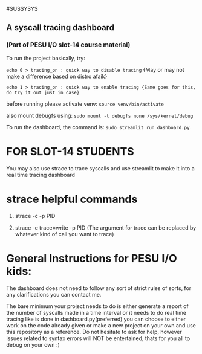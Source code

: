 #SUSSYSYS
## A syscall tracing dashboard
### (Part of PESU I/O slot-14 course material)


To run the project basically, try: 

`echo 0 > tracing_on : quick way to disable tracing`
{May or may not make a difference based on distro afaik} 

`echo 1 > tracing_on : quick way to enable tracing {Same goes for this, do try it out just in case}`

before running please activate venv: 
`source venv/bin/activate` 

also mount debugfs using:
`sudo mount -t debugfs none /sys/kernel/debug` 

To run the dashboard, the command is: 
`sudo streamlit run dashboard.py` 

# FOR SLOT-14 STUDENTS
You may also use strace to trace syscalls and use streamlit to make it into a real time tracing dashboard


# strace helpful commands
1. strace -c -p PID 

2. strace -e trace=write -p PID
(The argument for trace can be replaced by whatever kind of call you want to trace)

# General Instructions for PESU I/O kids:
The dashboard does not need to follow any sort of strict rules of sorts, for any clarifications you can contact me.

The bare minimum your project needs to do is either generate a report of the number of syscalls made in a time interval
or it needs to do real time tracing like is done in dashboard.py(preferred) you can choose to either work on the code already given or make a new project
on your own and use this repository as a reference. Do not hesitate to ask for help, however issues related to syntax errors 
will NOT be entertained, thats for you all to debug on your own :) 
